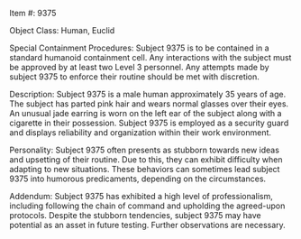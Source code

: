 Item #: 9375

Object Class: Human, Euclid

Special Containment Procedures:
Subject 9375 is to be contained in a standard humanoid containment cell. Any interactions with the subject must be approved by at least two Level 3 personnel. Any attempts made by subject 9375 to enforce their routine should be met with discretion.

Description:
Subject 9375 is a male human approximately 35 years of age. The subject has parted pink hair and wears normal glasses over their eyes. An unusual jade earring is worn on the left ear of the subject along with a cigarette in their possession. Subject 9375 is employed as a security guard and displays reliability and organization within their work environment.

Personality:
Subject 9375 often presents as stubborn towards new ideas and upsetting of their routine. Due to this, they can exhibit difficulty when adapting to new situations. These behaviors can sometimes lead subject 9375 into humorous predicaments, depending on the circumstances.

Addendum:
Subject 9375 has exhibited a high level of professionalism, including following the chain of command and upholding the agreed-upon protocols. Despite the stubborn tendencies, subject 9375 may have potential as an asset in future testing. Further observations are necessary.